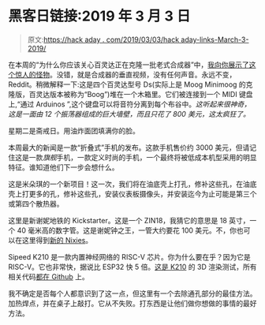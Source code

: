 # 黑客日链接:2019 年 3 月 3 日

> 原文:[https://hack aday . com/2019/03/03/hack aday-links-March-3-2019/](https://hackaday.com/2019/03/03/hackaday-links-march-3-2019/)

在本周的“为什么你应该关心百灵达正在克隆一批老式合成器”中，[我向你展示了这个惊人的怪物](https://www.reddit.com/r/synthesizers/comments/avmh4h/yo/)。没错，就是合成器的垂直视频，没有任何声音。永远不变，Reddit。稍微解释一下:这是四个百灵达型号 Ds(实际上是 Moog Minimoog 的克隆版，百灵达版本被称为“Boog”)堆在一个木箱里。它们被连接到一个 MIDI 键盘上,“通过 Arduinos ”,这个键盘可以将音符分离到每个布谷中。*这听起来很神奇，这是一面由 12 个振荡器组成的巨大墙壁，而且只花了 800 美元，这太疯狂了。*

星期二是斋戒日。用油炸面团填满你的脸。

本周最大的新闻是一款“折叠式”手机的发布。这款手机售价约 3000 美元，但请记住这是一款*旗舰*手机，一款定义时尚的手机，一个最终将被低成本机型采用的明显特征。谁知道他们下一步会想什么。

这是米朵琪的一个新项目！这一次，我们将在油底壳上打孔，修补这些孔，在油底壳上打更多的孔，修补这些孔，安装仪表板摄像头，并安装迄今为止可能是第三个或第四个散热器。

这里是新谢妮地铁的 Kickstarter。这是一个 ZIN18，我猜它的意思是 18 英寸，一个 40 毫米高的数字管。这是谢妮钟之王，一管大约要花 100 美元。不，你也可以在这里得到[新的 Nixies](https://www.daliborfarny.com/product/rz568m-nixie-tube/)。

Sipeed K210 是一款内置神经网络的 RISC-V 芯片。你为什么要在乎？因为它是 RISC-V。它也非常快，据说比 ESP32 快 5 倍。[这是 K210](https://bbs.sipeed.com/t/topic/520) 的 3D 渲染测试，所有相关代码[都在 Github](https://github.com/elect-gombe/k210_mmd) 上。

我不确定是否每个人都意识到了这一点，但这里有一个去除通孔部分的最佳方法。加热焊点，并在桌子上敲打。它从不失败。打东西是让他们做你想做的事情的最好方法。